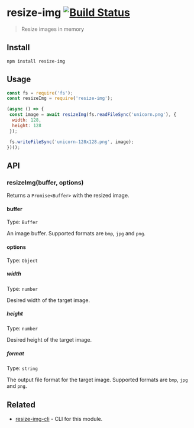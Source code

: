 # resize-img [![Build Status](https://travis-ci.org/kevva/resize-img.svg?branch=master)](https://travis-ci.org/kevva/resize-img)

> Resize images in memory

## Install

```
npm install resize-img
```

## Usage

```js
const fs = require('fs');
const resizeImg = require('resize-img');

(async () => {
 const image = await resizeImg(fs.readFileSync('unicorn.png'), {
  width: 128,
  height: 128
 });

 fs.writeFileSync('unicorn-128x128.png', image);
})();
```

## API

### resizeImg(buffer, options)

Returns a `Promise<Buffer>` with the resized image.

#### buffer

Type: `Buffer`

An image buffer. Supported formats are `bmp`, `jpg` and `png`.

#### options

Type: `Object`

##### width

Type: `number`

Desired width of the target image.

##### height

Type: `number`

Desired height of the target image.

##### format

Type: `string`

The output file format for the target image. Supported formats are `bmp`, `jpg` and `png`.

## Related

* [resize-img-cli](https://github.com/kevva/resize-img-cli) - CLI for this module.
